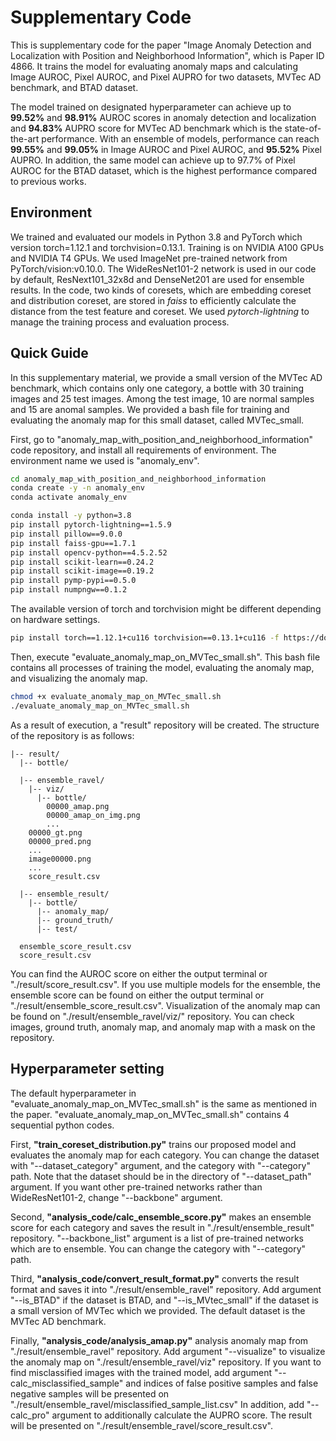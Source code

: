 # Supplementary Code
This is supplementary code for the paper "Image Anomaly Detection and Localization with Position and Neighborhood Information", which is Paper ID 4866.
It trains the model for evaluating anomaly maps and calculating Image AUROC, Pixel AUROC, and Pixel AUPRO for two datasets, MVTec AD benchmark, and BTAD dataset.

The model trained on designated hyperparameter can achieve up to **99.52%** and **98.91%** AUROC scores in anomaly detection and localization and **94.83%** AUPRO score for MVTec AD benchmark which is the state-of-the-art performance.
With an ensemble of models, performance can reach **99.55%** and **99.05%** in Image AUROC and Pixel AUROC, and **95.52%** Pixel AUPRO.
In addition, the same model can achieve up to 97.7% of Pixel AUROC for the BTAD dataset, which is the highest performance compared to previous works.

## Environment
We trained and evaluated our models in Python 3.8 and PyTorch which version torch=1.12.1 and torchvision=0.13.1.
Training is on NVIDIA A100 GPUs and NVIDIA T4 GPUs.
We used ImageNet pre-trained network from PyTorch/vision:v0.10.0.
The WideResNet101-2 network is used in our code by default, ResNext101_32x8d and DenseNet201 are used for ensemble results.
In the code, two kinds of coresets, which are embedding coreset and distribution coreset, are stored in *faiss* to efficiently calculate the distance from the test feature and coreset.
We used *pytorch-lightning* to manage the training process and evaluation process.

## Quick Guide
In this supplementary material, we provide a small version of the MVTec AD benchmark, which contains only one category, a bottle with 30 training images and 25 test images. Among the test image, 10 are normal samples and 15 are anomal samples.
We provided a bash file for training and evaluating the anomaly map for this small dataset, called MVTec_small.

First, go to "anomaly_map_with_position_and_neighborhood_information" code repository, and install all requirements of environment.
The environment name we used is "anomaly_env".

```bash
cd anomaly_map_with_position_and_neighborhood_information
conda create -y -n anomaly_env
conda activate anomaly_env 
```
```bash
conda install -y python=3.8
pip install pytorch-lightning==1.5.9
pip install pillow==9.0.0
pip install faiss-gpu==1.7.1
pip install opencv-python==4.5.2.52
pip install scikit-learn==0.24.2
pip install scikit-image==0.19.2
pip install pymp-pypi==0.5.0
pip install numpngw==0.1.2
```
The available version of torch and torchvision might be different depending on hardware settings.
```bash
pip install torch==1.12.1+cu116 torchvision==0.13.1+cu116 -f https://download.pytorch.org/whl/torch_stable.html
```

Then, execute "evaluate_anomaly_map_on_MVTec_small.sh". This bash file contains all processes of training the model, evaluating the anomaly map, and visualizing the anomaly map.
```bash
chmod +x evaluate_anomaly_map_on_MVTec_small.sh
./evaluate_anomaly_map_on_MVTec_small.sh
```
As a result of execution, a "result" repository will be created. The structure of the repository is as follows:
```
|-- result/
  |-- bottle/
  
  |-- ensemble_ravel/
    |-- viz/
      |-- bottle/
        00000_amap.png
        00000_amap_on_img.png
        ...
    00000_gt.png
    00000_pred.png
    ...
    image00000.png
    ...
    score_result.csv
    
  |-- ensemble_result/
    |-- bottle/
      |-- anomaly_map/
      |-- ground_truth/
      |-- test/
      
  ensemble_score_result.csv
  score_result.csv
```

You can find the AUROC score on either the output terminal or "./result/score_result.csv". If you use multiple models for the ensemble, the ensemble score can be found on either the output terminal or "./result/ensemble_score_result.csv".
Visualization of the anomaly map can be found on "./result/ensemble_ravel/viz/" repository.
You can check images, ground truth, anomaly map, and anomaly map with a mask on the repository.

## Hyperparameter setting
The default hyperparameter in "evaluate_anomaly_map_on_MVTec_small.sh" is the same as mentioned in the paper. 
"evaluate_anomaly_map_on_MVTec_small.sh" contains 4 sequential python codes.

First, **"train_coreset_distribution.py"** trains our proposed model and evaluates the anomaly map for each category. You can change the dataset with "--dataset_category" argument, and the category with "--category" path. 
Note that the dataset should be in the directory of "--dataset_path" argument. 
If you want other pre-trained networks rather than WideResNet101-2, change "--backbone" argument.

Second, **"analysis_code/calc_ensemble_score.py"** makes an ensemble score for each category and saves the result in "./result/ensemble_result" repository.
"--backbone_list" argument is a list of pre-trained networks which are to ensemble. You can change the category with "--category" path. 

Third, **"analysis_code/convert_result_format.py"** converts the result format and saves it into "./result/ensemble_ravel" repository.
Add argument "--is_BTAD" if the dataset is BTAD, and "--is_MVtec_small" if the dataset is a small version of MVTec which we provided.
The default dataset is the MVTec AD benchmark.

Finally, **"analysis_code/analysis_amap.py"** analysis anomaly map from "./result/ensemble_ravel" repository.
Add argument "--visualize" to visualize the anomaly map on "./result/ensemble_ravel/viz" repository.
If you want to find misclassified images with the trained model, add argument "--calc_misclassified_sample" and indices of false positive samples and false negative samples will be presented on "./result/ensemble_ravel/misclassified_sample_list.csv"
In addition, add "--calc_pro" argument to additionally calculate the AUPRO score. The result will be presented on "./result/ensemble_ravel/score_result.csv".